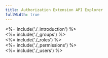 ```yaml
---
title: Authorization Extension API Explorer
fullWidth: true
---
```


<div class="api-section" data-section="none">
  <%= include('./_introduction') %>
</div>

<div class="api-section" data-section="none">
  <%= include('./_groups') %>
</div>

<div class="api-section" data-section="none">
  <%= include('./_roles') %>
</div>

<div class="api-section" data-section="none">
  <%= include('./_permissions') %>
</div>

<div class="api-section" data-section="none">
  <%= include('./_users') %>
</div>
